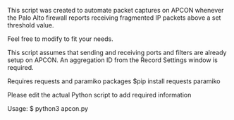 This script was created to automate packet captures on APCON whenever the Palo Alto firewall reports receiving fragmented IP packets above a set threshold value.

Feel free to modify to fit your needs.

This script assumes that sending and receiving ports and filters are already setup on APCON.
An aggregation ID from the Record Settings window is required.  

Requires requests and paramiko packages
$pip install requests paramiko

Please edit the actual Python script to add required information

Usage: $ python3 apcon.py
